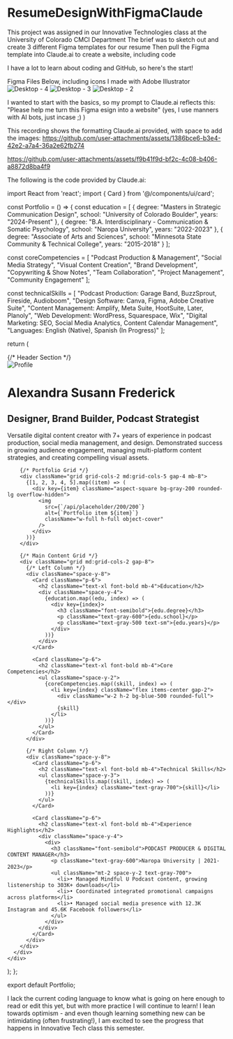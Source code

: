 # ResumeDesignWithFigmaClaude
This project was assigned in our Innovative Technologies class at the University of Colorado CMCI Department
The brief was to sketch out and create 3 different Figma templates for our resume
Then pull the Figma template into Claude.ai to create a website, including code

I have a lot to learn about coding and GitHub, so here's the start!

Figma Files Below, including icons I made with Adobe Illustrator
![Desktop - 4](https://github.com/user-attachments/assets/88a90072-5e39-4f3b-8de9-d8ac6358e3a8)
![Desktop - 3](https://github.com/user-attachments/assets/8f69de33-a227-4249-b633-3cfbe912e0cb)
![Desktop - 2](https://github.com/user-attachments/assets/2aeb8c45-94f5-4759-a691-1aabef46448b)

I wanted to start with the basics, so my prompt to Claude.ai reflects this:
"Please help me turn this Figma esign into a website" (yes, I use manners with AI bots, just incase ;) )

This recording shows the formatting Claude.ai provided, with space to add the images:
https://github.com/user-attachments/assets/1386bce6-b3e4-42e2-a7a4-36a2e62fb274

https://github.com/user-attachments/assets/f9b41f9d-bf2c-4c08-b406-a8872d8ba4f9


The following is the code provided by Claude.ai:

import React from 'react';
import { Card } from '@/components/ui/card';

const Portfolio = () => {
  const education = [
    {
      degree: "Masters in Strategic Communication Design",
      school: "University of Colorado Boulder",
      years: "2024-Present"
    },
    {
      degree: "B.A. Interdisciplinary - Communication & Somatic Psychology",
      school: "Naropa University",
      years: "2022-2023"
    },
    {
      degree: "Associate of Arts and Sciences",
      school: "Minnesota State Community & Technical College",
      years: "2015-2018"
    }
  ];

  const coreCompetencies = [
    "Podcast Production & Management",
    "Social Media Strategy",
    "Visual Content Creation",
    "Brand Development",
    "Copywriting & Show Notes",
    "Team Collaboration",
    "Project Management",
    "Community Engagement"
  ];

  const technicalSkills = [
    "Podcast Production: Garage Band, BuzzSprout, Fireside, Audioboom",
    "Design Software: Canva, Figma, Adobe Creative Suite",
    "Content Management: Amplify, Meta Suite, HootSuite, Later, Planoly",
    "Web Development: WordPress, Squarespace, Wix",
    "Digital Marketing: SEO, Social Media Analytics, Content Calendar Management",
    "Languages: English (Native), Spanish (In Progress)"
  ];

  return (
    <div className="min-h-screen bg-gray-100 p-8">
      <div className="max-w-4xl mx-auto">
        {/* Header Section */}
        <div className="bg-white rounded-lg shadow-lg p-8 mb-8">
          <div className="flex flex-col md:flex-row items-center gap-8">
            <div className="w-48 h-48 rounded-full overflow-hidden bg-gray-200">
              <img 
                src="/api/placeholder/192/192" 
                alt="Profile" 
                className="w-full h-full object-cover"
              />
            </div>
            <div>
              <h1 className="text-3xl font-bold mb-2">Alexandra Susann Frederick</h1>
              <h2 className="text-xl text-gray-600 mb-4">Designer, Brand Builder, Podcast Strategist</h2>
              <p className="text-gray-700">
                Versatile digital content creator with 7+ years of experience in podcast production,
                social media management, and design. Demonstrated success in growing audience
                engagement, managing multi-platform content strategies, and creating compelling
                visual assets.
              </p>
            </div>
          </div>
        </div>

        {/* Portfolio Grid */}
        <div className="grid grid-cols-2 md:grid-cols-5 gap-4 mb-8">
          {[1, 2, 3, 4, 5].map((item) => (
            <div key={item} className="aspect-square bg-gray-200 rounded-lg overflow-hidden">
              <img 
                src={`/api/placeholder/200/200`} 
                alt={`Portfolio item ${item}`}
                className="w-full h-full object-cover"
              />
            </div>
          ))}
        </div>

        {/* Main Content Grid */}
        <div className="grid md:grid-cols-2 gap-8">
          {/* Left Column */}
          <div className="space-y-8">
            <Card className="p-6">
              <h2 className="text-xl font-bold mb-4">Education</h2>
              <div className="space-y-4">
                {education.map((edu, index) => (
                  <div key={index}>
                    <h3 className="font-semibold">{edu.degree}</h3>
                    <p className="text-gray-600">{edu.school}</p>
                    <p className="text-gray-500 text-sm">{edu.years}</p>
                  </div>
                ))}
              </div>
            </Card>

            <Card className="p-6">
              <h2 className="text-xl font-bold mb-4">Core Competencies</h2>
              <ul className="space-y-2">
                {coreCompetencies.map((skill, index) => (
                  <li key={index} className="flex items-center gap-2">
                    <div className="w-2 h-2 bg-blue-500 rounded-full"></div>
                    {skill}
                  </li>
                ))}
              </ul>
            </Card>
          </div>

          {/* Right Column */}
          <div className="space-y-8">
            <Card className="p-6">
              <h2 className="text-xl font-bold mb-4">Technical Skills</h2>
              <ul className="space-y-3">
                {technicalSkills.map((skill, index) => (
                  <li key={index} className="text-gray-700">{skill}</li>
                ))}
              </ul>
            </Card>

            <Card className="p-6">
              <h2 className="text-xl font-bold mb-4">Experience Highlights</h2>
              <div className="space-y-4">
                <div>
                  <h3 className="font-semibold">PODCAST PRODUCER & DIGITAL CONTENT MANAGER</h3>
                  <p className="text-gray-600">Naropa University | 2021-2023</p>
                  <ul className="mt-2 space-y-2 text-gray-700">
                    <li>• Managed Mindful U Podcast content, growing listenership to 303K+ downloads</li>
                    <li>• Coordinated integrated promotional campaigns across platforms</li>
                    <li>• Managed social media presence with 12.3K Instagram and 45.6K Facebook followers</li>
                  </ul>
                </div>
              </div>
            </Card>
          </div>
        </div>
      </div>
    </div>
  );
};

export default Portfolio;

I lack the current coding language to know what is going on here enough to read or edit this yet, but with more practice I will continue to learn!
I lean towards optimism - and even though learning something new can be intimidating (often frustrating!), I am excited to see the progress that happens in Innovative Tech class this semester.

